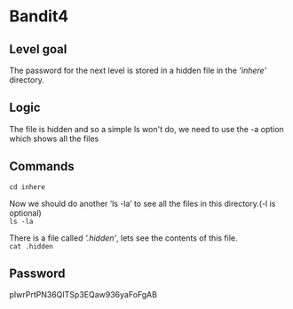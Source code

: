 # Bandit4

## Level goal
The password for the next level is stored in a hidden file in the *'inhere'* directory.

## Logic
The file is hidden and so a simple ls won't do, we need to use the -a option which shows all the files

## Commands
```cd inhere```

Now we should do another ‘ls -la’ to see all the files in this directory.(-l is optional)  
```ls -la```

There is a file called *‘.hidden’*, lets see the contents of this file.  
```cat .hidden```

## Password
pIwrPrtPN36QITSp3EQaw936yaFoFgAB
